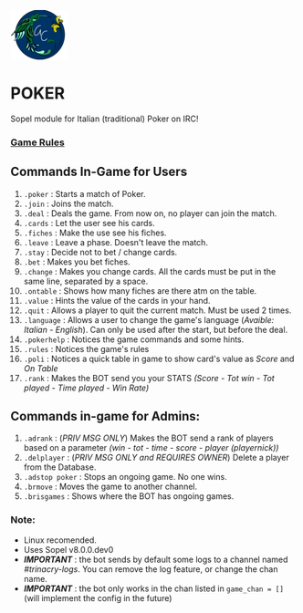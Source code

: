 ![alt text](https://github.com/giovannetor/Trinacry/blob/main/perlogo_small.png)

# POKER
Sopel module for Italian (traditional) Poker on IRC! 

### [Game Rules](https://www.pagat.com/poker/variants/italian.html)

## Commands In-Game for Users
1. `.poker` : Starts a match of Poker. 
2. `.join` : Joins the match.
3. `.deal` : Deals the game. From now on, no player can join the match.
4. `.cards` : Let the user see his cards.
5. `.fiches` : Make the use see his fiches.
6. `.leave` : Leave a phase. Doesn't leave the match.
7. `.stay` : Decide not to bet / change cards.
8. `.bet` : Makes you bet fiches.
9. `.change` : Makes you change cards. All the cards must be put in the same line, separated by a space.
10. `.ontable` : Shows how many fiches are there atm on the table.
11. `.value` : Hints the value of the cards in your hand.
12. `.quit` : Allows a player to quit the current match. Must be used 2 times.
13. `.language` : Allows a user to change the game's language (*Avaible: Italian - English*). Can only be used after the start, but before the deal.
14. `.pokerhelp` : Notices the game commands and some hints.
15. `.rules` : Notices the game's rules 
16. `.poli` : Notices a quick table in game to show card's value as *Score* and *On Table*
17. `.rank` :  Makes the BOT send you your STATS  *(Score - Tot win - Tot played - Time played - Win Rate)*

## Commands in-game for Admins:
1. `.adrank` : (*PRIV MSG ONLY*) Makes the BOT send a rank of players based on a parameter *(win - tot - time - score - player (playernick))*
2. `.delplayer` : (*PRIV MSG ONLY and REQUIRES OWNER*) Delete a player from the Database.
3. `.adstop poker` : Stops an ongoing game. No one wins.
4. `.brmove` : Moves the game to another channel.
5. `.brisgames` : Shows where the BOT has ongoing games.

### Note:
- Linux recomended.
- Uses Sopel v8.0.0.dev0
- ***IMPORTANT*** : the bot sends by default some logs to a channel named *#trinacry-logs*. You can remove the log feature, or change the chan name.
- ***IMPORTANT*** : the bot only works in the chan listed in `game_chan = []` (will implement the config in the future)



